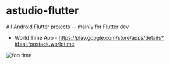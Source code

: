 # astudio-flutter

All Android Flutter projects -- mainly for Flutter dev

- World Time App - https://play.google.com/store/apps/details?id=ai.foostack.worldtime

![foo time](https://lh3.googleusercontent.com/7o5araYKxUBxGhJS-0j2-ggJN2NnWUwyiZh7AAuQ3rIkE4cz5tTrOZ8uIn6GCAFpr2Y=w1440-h620-rw "Foo Time !")

